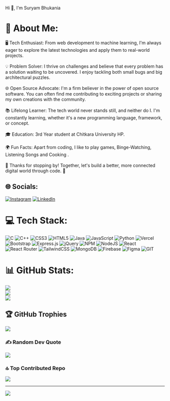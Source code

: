 Hi 👋, I'm Suryam Bhukania

# 💫 About Me:
🖥️ Tech Enthusiast: From web development to machine learning, I'm always eager to explore the latest technologies and apply them to real-world projects.<br><br>💡 Problem Solver: I thrive on challenges and believe that every problem has a solution waiting to be uncovered. I enjoy tackling both small bugs and big architectural puzzles.<br><br>🌐 Open Source Advocate: I'm a firm believer in the power of open source software. You can often find me contributing to exciting projects or sharing my own creations with the community.<br><br>📚 Lifelong Learner: The tech world never stands still, and neither do I. I'm constantly learning, whether it's a new programming language, framework, or concept.<br><br>🎓 Education: 3rd Year student at Chitkara University HP.<br><br>🌍 Fun Facts: Apart from coding, I like to play games, Binge-Watching, Listening Songs and Cooking .<br><br>🙏 Thanks for stopping by! Together, let's build a better, more connected digital world through code. 🚀


## 🌐 Socials:
[![Instagram](https://img.shields.io/badge/Instagram-%23E4405F.svg?logo=Instagram&logoColor=white)](https://instagram.com/white_deevil) [![LinkedIn](https://img.shields.io/badge/LinkedIn-%230077B5.svg?logo=linkedin&logoColor=white)](https://linkedin.com/in/suryam-bhukania) 

# 💻 Tech Stack:
![C](https://img.shields.io/badge/c-%2300599C.svg?style=for-the-badge&logo=c&logoColor=white) ![C++](https://img.shields.io/badge/c++-%2300599C.svg?style=for-the-badge&logo=c%2B%2B&logoColor=white) ![CSS3](https://img.shields.io/badge/css3-%231572B6.svg?style=for-the-badge&logo=css3&logoColor=white) ![HTML5](https://img.shields.io/badge/html5-%23E34F26.svg?style=for-the-badge&logo=html5&logoColor=white) ![Java](https://img.shields.io/badge/java-%23ED8B00.svg?style=for-the-badge&logo=openjdk&logoColor=white) ![JavaScript](https://img.shields.io/badge/javascript-%23323330.svg?style=for-the-badge&logo=javascript&logoColor=%23F7DF1E) ![Python](https://img.shields.io/badge/python-3670A0?style=for-the-badge&logo=python&logoColor=ffdd54) ![Vercel](https://img.shields.io/badge/vercel-%23000000.svg?style=for-the-badge&logo=vercel&logoColor=white) ![Bootstrap](https://img.shields.io/badge/bootstrap-%238511FA.svg?style=for-the-badge&logo=bootstrap&logoColor=white) ![Express.js](https://img.shields.io/badge/express.js-%23404d59.svg?style=for-the-badge&logo=express&logoColor=%2361DAFB) ![jQuery](https://img.shields.io/badge/jquery-%230769AD.svg?style=for-the-badge&logo=jquery&logoColor=white) ![NPM](https://img.shields.io/badge/NPM-%23CB3837.svg?style=for-the-badge&logo=npm&logoColor=white) ![NodeJS](https://img.shields.io/badge/node.js-6DA55F?style=for-the-badge&logo=node.js&logoColor=white) ![React](https://img.shields.io/badge/react-%2320232a.svg?style=for-the-badge&logo=react&logoColor=%2361DAFB) ![React Router](https://img.shields.io/badge/React_Router-CA4245?style=for-the-badge&logo=react-router&logoColor=white) ![TailwindCSS](https://img.shields.io/badge/tailwindcss-%2338B2AC.svg?style=for-the-badge&logo=tailwind-css&logoColor=white) ![MongoDB](https://img.shields.io/badge/MongoDB-%234ea94b.svg?style=for-the-badge&logo=mongodb&logoColor=white) ![Firebase](https://img.shields.io/badge/Firebase-039BE5?style=for-the-badge&logo=Firebase&logoColor=white) ![Figma](https://img.shields.io/badge/figma-%23F24E1E.svg?style=for-the-badge&logo=figma&logoColor=white) ![GIT](https://img.shields.io/badge/Git-fc6d26?style=for-the-badge&logo=git&logoColor=white)
# 📊 GitHub Stats:
![](https://github-readme-stats.vercel.app/api?username=Suryam1&theme=dark&hide_border=false&include_all_commits=false&count_private=false)<br/>
![](https://github-readme-streak-stats.herokuapp.com/?user=Suryam1&theme=dark&hide_border=false)<br/>
![](https://github-readme-stats.vercel.app/api/top-langs/?username=Suryam1&theme=dark&hide_border=false&include_all_commits=false&count_private=false&layout=compact)

## 🏆 GitHub Trophies
![](https://github-profile-trophy.vercel.app/?username=Suryam1&theme=radical&no-frame=false&no-bg=true&margin-w=4)

### ✍️ Random Dev Quote
![](https://quotes-github-readme.vercel.app/api?type=horizontal&theme=radical)

### 🔝 Top Contributed Repo
![](https://github-contributor-stats.vercel.app/api?username=Suryam1&limit=5&theme=dark&combine_all_yearly_contributions=true)

---
[![](https://visitcount.itsvg.in/api?id=Suryam1&icon=0&color=0)](https://visitcount.itsvg.in)

<!-- Proudly created with GPRM ( https://gprm.itsvg.in ) -->

